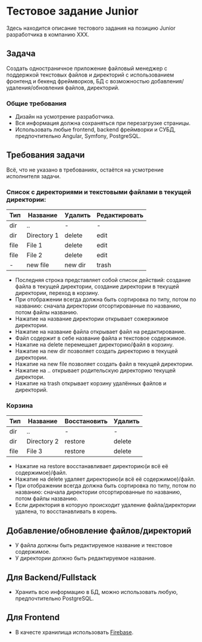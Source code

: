 # Тестовое задание Junior

Здесь находится описание тестового задания на позицию Junior разработчика в компанию XXX.

## Задача

Создать одностраничное приложение файловый менеджер с поддержкой текстовых файлов и директорий с использованием фронтенд и бекенд фреймворков, БД с возможностью добавления/удаления/обновления файлов, директорий.

### Общие требования

- Дизайн на усмотрение разработчика.
- Вся информация должна сохраняться при перезагрузке страницы.
- Использовать любые frontend, backend фреймворки и СУБД, предпочтительно Angular, Symfony, PostgreSQL.

## Требования задачи

Всё, что не указано в требованиях, остаётся на усмотрение исполнителя задачи.

### Список с директориями и текстовыми файлами в текущей директории:

|Тип  |Название   |Удалить|Редактировать  |
|---  |---        |---    |---            |
|dir  |..         | -     | -             |
|dir  |Directory 1|delete |edit           |
|file |File 1     |delete |edit           |
|file |File 2     |delete |edit           |
| -   | new file  |new dir|trash          |

- Последняя строка представляет собой список действий: создание файла в текущей директории, создание директории в текущей директории, переход в корзину.
- При отображении всегда должна быть сортировка по типу, потом по названию: сначала директории отсортированные по названию, потом файлы названию.
- Нажатие на название директории открывает сожержимое директории.
- Нажатие на название файла открывает файл на редактирование.
- Файл содержит в себе название файла и текстовое содержимое.
- Нажатие на delete перемещает директорию/файл в корзину.
- Нажатие на new dir позволяет создать директорию в текущей директории.
- Нажатие на new file позволяет создать файл в текущей директории.
- Нажатие на .. открывает родительскую директорию текущей директори.
- Нажатие на trash открывает корзину удалённых файлов и директорий.

### Корзина 

|Тип  |Название   |Восстановить |Удалить        |
|---  |---        |---          |---            |
|dir  |..         | -           | -             |
|dir  |Directory 2|restore      |delete         |
|file |File 3     |restore      |delete         |

- Нажатие на restore восстанавливает директорию(и всё её содержимое)/файл.
- Нажатие на delete удаляет директорию(и всё её содержимое)/файл.
- При отображении всегда должна быть сортировка по типу, потом по названию: сначала директории отсортированные по названию, потом файлы названию.
- Если директория в которую происходит удаление файла/директории удалена, то восстанавливать в корень.

## Добавление/обновление файлов/директорий

- У файла должны быть редактируемое название и текстовое содержимое.
- У директории должно быть редактируемое название.

## Для Backend/Fullstack

- Хранить всю информацию в БД, можно использовать любую, предпочтительно PostgreSQL.

## Для Frontend

- В качесте хранилища использовать [Firebase](https://firebase.google.com/docs/database).
